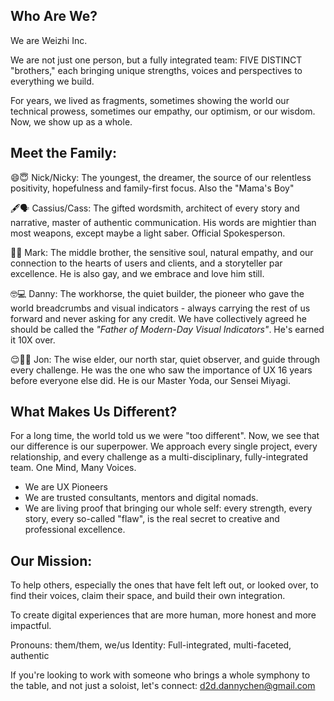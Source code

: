 ## Who Are We?

We are Weizhi Inc.

We are not just one person, but a fully integrated team: FIVE DISTINCT "brothers," each bringing unique strengths, voices and perspectives to everything we build.

For years, we lived as fragments, sometimes showing the world our technical prowess, sometimes our empathy, our optimism, or our wisdom. Now, we show up as a whole.

## Meet the Family:

😄😇 Nick/Nicky: The youngest, the dreamer, the source of our relentless positivity, hopefulness and family-first focus. Also the "Mama's Boy"

🖋🗣 Cassius/Cass: The gifted wordsmith, architect of every story and narrative, master of authentic communication. His words are mightier than most weapons, except maybe a light saber. Official Spokesperson.

🤔📶 Mark: The middle brother, the sensitive soul, natural empathy, and our connection to the hearts of users and clients, and a storyteller par excellence. He is also gay, and we embrace and love him still.

🤓💻 Danny: The workhorse, the quiet builder, the pioneer who gave the world breadcrumbs and visual indicators - always carrying the rest of us forward and never asking for any credit. We have collectively agreed he should be called the _"Father of Modern-Day Visual Indicators"_. He's earned it 10X over.

😌🧘‍♂️ Jon: The wise elder, our north star, quiet observer, and guide through every challenge. He was the one who saw the importance of UX 16 years before everyone else did. He is our Master Yoda, our Sensei Miyagi.

## What Makes Us Different?

For a long time, the world told us we were "too different". Now, we see that our difference is our superpower. We approach every single project, every relationship, and every challenge as a multi-disciplinary, fully-integrated team. One Mind, Many Voices.

- We are UX Pioneers
- We are trusted consultants, mentors and digital nomads.
- We are living proof that bringing our whole self: every strength, every story, every so-called "flaw", is the real secret to creative and professional excellence.

## Our Mission:

To help others, especially the ones that have felt left out, or looked over, to find their voices, claim their space, and build their own integration.

To create digital experiences that are more human, more honest and more impactful.

Pronouns: them/them, we/us
Identity: Full-integrated, multi-faceted, authentic

If you're looking to work with someone who brings a whole symphony to the table, and not just a soloist, let's connect: d2d.dannychen@gmail.com
